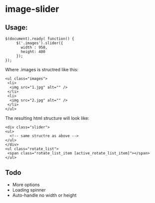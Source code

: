 # image-slider

## Usage:

    $(document).ready( function() {
         $('.images').slider({
           width : 950,
           height: 400
         });
    });

Where .images is structred like this:

    <ul class="images">
     <li>
      <img src="1.jpg" alt="" />
     </li>
     <li>
      <img src="2.jpg" alt="" />
     </li>
    </ul>

The resulting html structure will look like:

    <div class="slider">
    <ul>
      <!-- same structre as above -->
    </ul>
    </div>
    <ul class="rotate_list">
     <span class="rotate_list_item [active_rotate_list_item]"></span>
    </ul>

## Todo

* More options
* Loading spinner
* Auto-handle no width or height 
